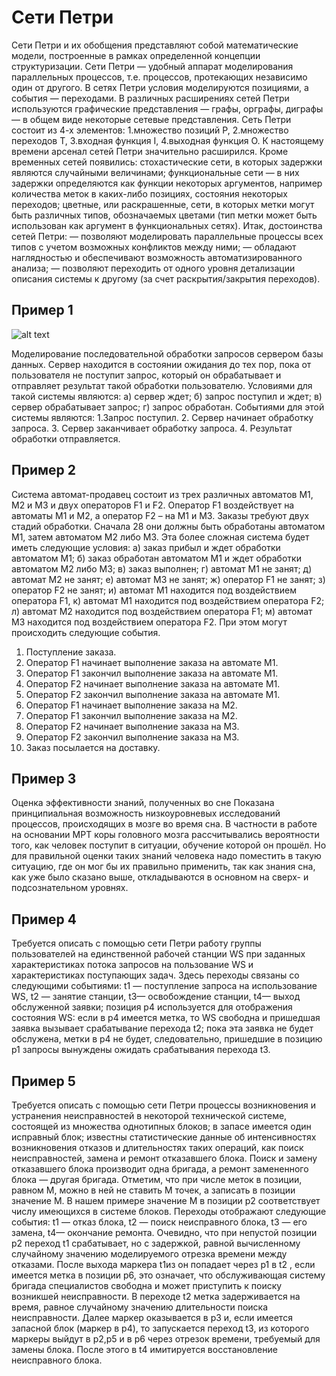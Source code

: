 # Сети Петри
Сети Петри и их обобщения представляют собой математические модели, построенные в рамках определенной концепции структуризации. Сети Петри — удобный аппарат моделирования параллельных процессов, т.е. процессов, протекающих независимо один от другого.
В сетях Петри условия моделируются позициями, а события — переходами.
В различных расширениях сетей Петри используются графические представления — графы, орграфы, диграфы — в общем виде некоторые сетевые представления.
Сеть Петри состоит из 4-х элементов: 
1.множество позиций P,
2.множество переходов T,
3.входная функция I,
4.выходная функция O.
К настоящему времени арсенал сетей Петри значительно расширился. Кроме временных сетей появились: стохастические сети, в которых задержки являются случайными величинами; функциональные сети — в них задержки определяются как функции некоторых аргументов, например количества меток в каких-либо позициях, состояния некоторых переходов; цветные, или раскрашенные, сети, в которых метки могут быть различных типов, обозначаемых цветами (тип метки может быть использован как аргумент в функциональных сетях).
Итак, достоинства сетей Петри:
— позволяют моделировать параллельные процессы всех типов с учетом возможных конфликтов между ними;
— обладают наглядностью и обеспечивают возможность автоматизированного анализа;
— позволяют переходить от одного уровня детализации описания системы к другому (за счет раскрытия/закрытия переходов).
## Пример 1

![alt text](file:///C:/Users/user/Desktop/Пример%201.jpg)

Моделирование последовательной обработки запросов сервером базы данных. Сервер находится в состоянии ожидания до тех пор, пока от пользователя не поступит запрос, который он обрабатывает и отправляет результат такой обработки пользователю.
Условиями для такой системы являются:
а) сервер ждет;
б) запрос поступил и ждет;
в) сервер обрабатывает запрос;
г) запрос обработан.
Событиями для этой системы являются:
1.Запрос поступил.
2. Сервер начинает обработку запроса.
3. Сервер заканчивает обработку запроса.
4. Результат обработки отправляется.
## Пример 2

Система автомат-продавец состоит из трех различных автоматов M1, М2 и M3 и двух операторов F1 и F2. Оператор F1 воздействует на автоматы M1 и М2, а оператор F2 – на M1 и М3. Заказы требуют двух стадий обработки. Сначала 
28
они должны быть обработаны автоматом М1, затем автоматом М2 либо
М3. Эта более сложная система будет иметь следующие условия:
а) заказ прибыл и ждет обработки автоматом M1;
б) заказ обработан автоматом M1 и ждет обработки автоматом М2
либо М3;
в) заказ выполнен;
г) автомат М1 не занят;
д) автомат М2 не занят;
е) автомат М3 не занят;
ж) оператор F1 не занят;
з) оператор F2 не занят;
и) автомат M1 находится под воздействием оператора F1,
к) автомат М1 находится под воздействием оператора F2;
л) автомат М2 находится под воздействием оператора F1;
м) автомат М3 находится под воздействием оператора F2.
При этом могут происходить следующие события.
1. Поступление заказа.
2. Оператор F1 начинает выполнение заказа на автомате М1.
3. Оператор F1 закончил выполнение заказа на автомате M1.
4. Оператор F2 начинает выполнение заказа на автомате M1.
5. Оператор F2 закончил выполнение заказа на автомате M1.
6. Оператор F1 начинает выполнение заказа на М2.
7. Оператор F1 закончил выполнение заказа на М2.
8. Оператор F2 начинает выполнение заказа на М3.
9. Оператор F2 закончил выполнение заказа на М3.
10. Заказ посылается на доставку. 
## Пример 3

Оценка эффективности знаний, полученных во сне
Показана принципиальная возможность низкоуровневых исследований процессов, происходящих в мозге во время сна. В частности в работе на основании МРТ коры головного мозга рассчитывались вероятности того, как человек поступит в ситуации, обучение которой он прошёл. Но для правильной оценки таких знаний человека надо поместить в такую ситуацию, где он мог бы их правильно применить, так как знания сна, как уже было сказано выше, откладываются в основном на сверх- и подсознательном уровнях.
## Пример 4

Требуется описать с помощью сети Петри работу группы пользователей на единственной рабочей станции WS при заданных характеристиках потока запросов на пользование WS и характеристиках поступающих задач. 
Здесь переходы связаны со следующими событиями: t1 — поступление запроса на использование WS, t2 — занятие станции,  t3— освобождение станции,  t4— выход обслуженной заявки; позиция p4 используется для отображения состояния WS: если в  p4 имеется метка, то WS свободна и пришедшая заявка вызывает срабатывание перехода t2; пока эта заявка не будет обслужена, метки в  p4 не будет, следовательно, пришедшие в позицию  p1 запросы вынуждены ожидать срабатывания перехода t3.
## Пример 5

Требуется описать с помощью сети Петри процессы возникновения и устранения неисправностей в некоторой технической системе, состоящей из множества однотипных блоков; в запасе имеется один исправный блок; известны статистические данные об интенсивностях возникновения отказов и длительностях таких операций, как поиск неисправностей, замена и ремонт отказавшего блока. Поиск и замену отказавшего блока производит одна бригада, а ремонт замененного блока — другая бригада.
Отметим, что при числе меток в позиции, равном М, можно в ней не ставить М точек, а записать в позиции значение М.
В нашем примере значение М в позиции p2 соответствует числу имеющихся в системе блоков. Переходы отображают следующие события: t1 — отказ блока, t2 — поиск неисправного блока, t3 — его замена,  t4— окончание ремонта.
Очевидно, что при непустой позиции p2 переход t1  срабатывает, но с задержкой, равной вычисленному случайному значению моделируемого отрезка времени между отказами. После выхода маркера t1из  он попадает через p1 в t2 , если имеется метка в позиции p6, это означает, что обслуживающая систему бригада специалистов свободна и может приступить к поиску возникшей неисправности. В переходе  t2 метка задерживается на время, равное случайному значению длительности поиска неисправности. Далее маркер оказывается в p3 и, если имеется запасной блок (маркер в p4), то запускается переход t3, из которого маркеры выйдут в p2,p5  и в p6 через отрезок времени, требуемый для замены блока. После этого в  t4 имитируется восстановление неисправного блока.

